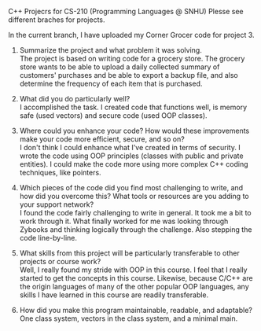 C++ Projecrs for CS-210 (Programming Languages @ SNHU)
Plesse see different braches for projects.

In the current branch, I have uploaded my Corner Grocer code for project 3.

1) Summarize the project and what problem it was solving.
<br>The project is based on writing code for a grocery store.  The grocery store wants to be able to upload a daily collected summary of customers' purchases and be able to export a backup file, and also   determine the frequency of each item that is purchased.

2) What did you do particularly well?
<br>I accomplished the task.  I created code that functions well, is memory safe (used vectors) and secure code (used OOP classes).

3) Where could you enhance your code? How would these improvements make your code more efficient, secure, and so on?
<br>I don't think I could enhance what I've created in terms of security.  I wrote the code using OOP principles (classes with public and private entities).  I could make the code more using more complex C++ coding techniques, like pointers.
   
4) Which pieces of the code did you find most challenging to write, and how did you overcome this? What tools or resources are you adding to your support network?
<br>I found the code fairly challenging to write in general.  It took me a bit to work through it.  What finally worked for me was looking through Zybooks and thinking logically through the challenge.  Also stepping the code line-by-line.

5) What skills from this project will be particularly transferable to other projects or course work?
<br>Well, I really found my stride with OOP in this course.  I feel that I really started to get the concepts in this course.  Likewise, because C/C++ are the origin languages of many of the other popular OOP languages, any skills I have learned in this course are readily transferable.

6) How did you make this program maintainable, readable, and adaptable?
One class system, vectors in the class system, and a minimal main.

